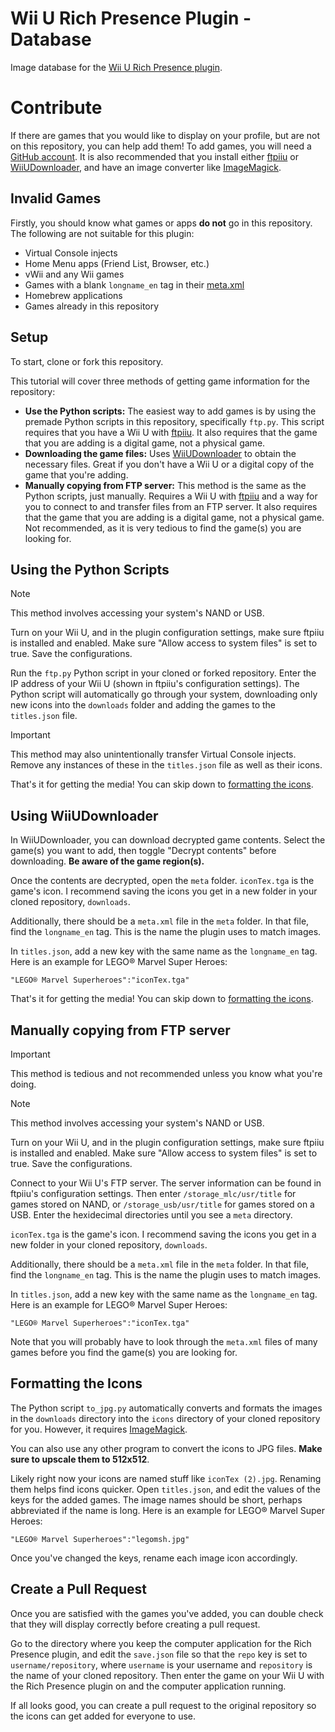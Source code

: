 # Wii U Rich Presence Plugin - Database
Image database for the [Wii U Rich Presence plugin](https://github.com/FlamingNineteen/RichPresenceWUPS).

# Contribute
If there are games that you would like to display on your profile, but are not on this repository, you can help add them! To add games, you will need a <ins>GitHub account</ins>. It is also recommended that you install either [ftpiiu](https://github.com/wiiu-env/ftpiiu_plugin) or [WiiUDownloader](https://github.com/Xpl0itU/WiiUDownloader), and have an image converter like [ImageMagick](https://www.imagemagick.org).

## Invalid Games
Firstly, you should know what games or apps **do not** go in this repository. The following are not suitable for this plugin:

- Virtual Console injects
- Home Menu apps (Friend List, Browser, etc.)
- vWii and any Wii games
- Games with a blank `longname_en` tag in their [meta.xml](https://wiiubrew.org/wiki/Meta.xml)
- Homebrew applications
- Games already in this repository

## Setup
To start, clone or fork this repository.

This tutorial will cover three methods of getting game information for the repository:

- **Use the Python scripts:** The easiest way to add games is by using the premade Python scripts in this repository, specifically `ftp.py`. This script requires that you have a Wii U with [ftpiiu](https://github.com/wiiu-env/ftpiiu_plugin). It also requires that the game that you are adding is a digital game, not a physical game.
- **Downloading the game files:** Uses [WiiUDownloader](https://github.com/Xpl0itU/WiiUDownloader) to obtain the necessary files. Great if you don't have a Wii U or a digital copy of the game that you're adding.
- **Manually copying from FTP server:** This method is the same as the Python scripts, just manually. Requires a Wii U with [ftpiiu](https://github.com/wiiu-env/ftpiiu_plugin) and a way for you to connect to and transfer files from an FTP server. It also requires that the game that you are adding is a digital game, not a physical game. Not recommended, as it is very tedious to find the game(s) you are looking for.

## Using the Python Scripts
> [!NOTE]
> This method involves accessing your system's NAND or USB.

Turn on your Wii U, and in the plugin configuration settings, make sure ftpiiu is installed and enabled. Make sure "Allow access to system files" is set to true. Save the configurations.

Run the `ftp.py` Python script in your cloned or forked repository. Enter the IP address of your Wii U (shown in ftpiiu's configuration settings). The Python script will automatically go through your system, downloading only new icons into the `downloads` folder and adding the games to the `titles.json` file.

> [!IMPORTANT]
> This method may also unintentionally transfer Virtual Console injects. Remove any instances of these in the `titles.json` file as well as their icons.

That's it for getting the media! You can skip down to [formatting the icons](#formatting-the-icons).

## Using WiiUDownloader
In WiiUDownloader, you can download decrypted game contents. Select the game(s) you want to add, then toggle "Decrypt contents" before downloading. **Be aware of the game region(s).**

Once the contents are decrypted, open the `meta` folder. `iconTex.tga` is the game's icon. I recommend saving the icons you get in a new folder in your cloned repository, `downloads`.

Additionally, there should be a `meta.xml` file in the `meta` folder. In that file, find the `longname_en` tag. This is the name the plugin uses to match images.

In `titles.json`, add a new key with the same name as the `longname_en` tag. Here is an example for LEGO® Marvel Super Heroes:
```
"LEGO® Marvel Superheroes":"iconTex.tga"
```
That's it for getting the media! You can skip down to [formatting the icons](#formatting-the-icons).

## Manually copying from FTP server
> [!IMPORTANT]
> This method is tedious and not recommended unless you know what you're doing.

> [!NOTE]
> This method involves accessing your system's NAND or USB.

Turn on your Wii U, and in the plugin configuration settings, make sure ftpiiu is installed and enabled. Make sure "Allow access to system files" is set to true. Save the configurations.

Connect to your Wii U's FTP server. The server information can be found in ftpiiu's configuration settings. Then enter `/storage_mlc/usr/title` for games stored on NAND, or `/storage_usb/usr/title` for games stored on a USB. Enter the hexidecimal directories until you see a `meta` directory.

`iconTex.tga` is the game's icon. I recommend saving the icons you get in a new folder in your cloned repository, `downloads`.

Additionally, there should be a `meta.xml` file in the `meta` folder. In that file, find the `longname_en` tag. This is the name the plugin uses to match images.

In `titles.json`, add a new key with the same name as the `longname_en` tag. Here is an example for LEGO® Marvel Super Heroes:
```
"LEGO® Marvel Superheroes":"iconTex.tga"
```
Note that you will probably have to look through the `meta.xml` files of many games before you find the game(s) you are looking for.

## Formatting the Icons
The Python script `to_jpg.py` automatically converts and formats the images in the `downloads` directory into the `icons` directory of your cloned repository for you. However, it requires [ImageMagick](https://www.imagemagick.org).

You can also use any other program to convert the icons to JPG files. **Make sure to upscale them to 512x512**.

Likely right now your icons are named stuff like `iconTex (2).jpg`. Renaming them helps find icons quicker. Open `titles.json`, and edit the values of the keys for the added games. The image names should be short, perhaps abbreviated if the name is long. Here is an example for LEGO® Marvel Super Heroes:
```
"LEGO® Marvel Superheroes":"legomsh.jpg"
```
Once you've changed the keys, rename each image icon accordingly.

## Create a Pull Request
Once you are satisfied with the games you've added, you can double check that they will display correctly before creating a pull request. 

Go to the directory where you keep the computer application for the Rich Presence plugin, and edit the `save.json` file so that the `repo` key is set to `username/repository`, where `username` is your username and `repository` is the name of your cloned repository. Then enter the game on your Wii U with the Rich Presence plugin on and the computer application running.

If all looks good, you can create a pull request to the original repository so the icons can get added for everyone to use.